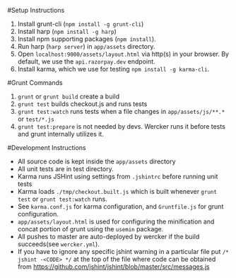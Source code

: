 #Setup Instructions

1. Install grunt-cli (`npm install -g grunt-cli`)
2. Install harp (`npm install -g harp`)
3. Install npm supporting packages (`npm install`).
5. Run harp (`harp server`) in `app/assets` directory.
3. Open `localhost:9000/assets/layout.html` via http(s) in your browser. By default, we use the `api.razorpay.dev` endpoint.
4. Install karma, which we use for testing `npm install -g karma-cli`.

#Grunt Commands

1. `grunt` or `grunt build` create a build
1. `grunt test` builds checkout.js and runs tests
1. `grunt test:watch` runs tests when a file changes in `app/assets/js/**.*` or `test/*.js`
1. `grunt test:prepare` is not needed by devs. Wercker runs it before tests and grunt internally utilizes it.

#Development Instructions
- All source code is kept inside the `app/assets` directory
- All unit tests are in test directory.
- Karma runs JSHint using settings from `.jshintrc` before running unit tests
- Karma loads `./tmp/checkout.built.js` which is built whenever `grunt test` or `grunt test:watch` runs.
- See `karma.conf.js` for karma configuration, and `Gruntfile.js` for grunt configuration.
- `app/assets/layout.html` is used for configuring the minification and concat portion of grunt using the `usemin` package.
- All pushes to master are auto-deployed by wercker if the build succeeds(see `wercker.yml`).
- If you have to ignore any specific jshint warning in a particular file put `/* jshint -<CODE> */` at the top of the file where code can be obtained from https://github.com/jshint/jshint/blob/master/src/messages.js
